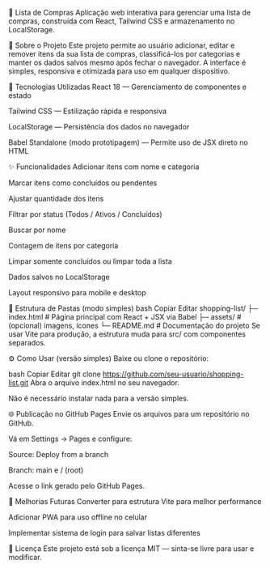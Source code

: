 🛒 Lista de Compras
Aplicação web interativa para gerenciar uma lista de compras, construída com React, Tailwind CSS e armazenamento no LocalStorage.

📜 Sobre o Projeto
Este projeto permite ao usuário adicionar, editar e remover itens da sua lista de compras, classificá-los por categorias e manter os dados salvos mesmo após fechar o navegador.
A interface é simples, responsiva e otimizada para uso em qualquer dispositivo.

🚀 Tecnologias Utilizadas
React 18 — Gerenciamento de componentes e estado

Tailwind CSS — Estilização rápida e responsiva

LocalStorage — Persistência dos dados no navegador

Babel Standalone (modo prototipagem) — Permite uso de JSX direto no HTML

✨ Funcionalidades
Adicionar itens com nome e categoria

Marcar itens como concluídos ou pendentes

Ajustar quantidade dos itens

Filtrar por status (Todos / Ativos / Concluídos)

Buscar por nome

Contagem de itens por categoria

Limpar somente concluídos ou limpar toda a lista

Dados salvos no LocalStorage

Layout responsivo para mobile e desktop

📂 Estrutura de Pastas (modo simples)
bash
Copiar
Editar
shopping-list/
├─ index.html        # Página principal com React + JSX via Babel
├─ assets/           # (opcional) imagens, ícones
└─ README.md         # Documentação do projeto
Se usar Vite para produção, a estrutura muda para src/ com componentes separados.

⚙️ Como Usar (versão simples)
Baixe ou clone o repositório:

bash
Copiar
Editar
git clone https://github.com/seu-usuario/shopping-list.git
Abra o arquivo index.html no seu navegador.

Não é necessário instalar nada para a versão simples.

🌐 Publicação no GitHub Pages
Envie os arquivos para um repositório no GitHub.

Vá em Settings → Pages e configure:

Source: Deploy from a branch

Branch: main e / (root)

Acesse o link gerado pelo GitHub Pages.

📌 Melhorias Futuras
Converter para estrutura Vite para melhor performance

Adicionar PWA para uso offline no celular

Implementar sistema de login para salvar listas diferentes

📄 Licença
Este projeto está sob a licença MIT — sinta-se livre para usar e modificar.
